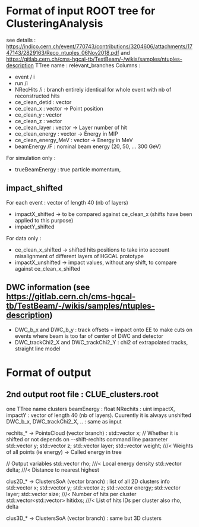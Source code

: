 # Format of input ROOT tree for ClusteringAnalysis
see details : <https://indico.cern.ch/event/770743/contributions/3204606/attachments/1747143/2829163/Reco_ntuples_06Nov2018.pdf> and <https://gitlab.cern.ch/cms-hgcal-tb/TestBeam/-/wikis/samples/ntuples-description>
TTree name : relevant_branches
Columns :
* event / i
* run /i 
* NRecHits /i : branch entirely identical for whole event with nb of reconstructed hits
* ce_clean_detid : vector<uint>
* ce_clean_x : vector<float> -> Point position
* ce_clean_y : vector<float>
* ce_clean_z : vector<float>
* ce_clean_layer : vector<uint> -> Layer number of hit
* ce_clean_energy : vector<float> -> Energy in MIP
* ce_clean_energy_MeV : vector<float> -> Energy in MeV
* beamEnergy /F : nominal beam energy (20, 50, ... 300 GeV)

For simulation only :
* trueBeamEnergy : true particle momentum,


## impact_shifted
For each event : vector<float> of length 40 (nb of layers)
* impactX_shifted  -> to be compared against ce_clean_x (shifts have been applied to this purpose)
* impactY_shifted       

For data only : 
* ce_clean_x_shifted -> shifted hits positions to take into account misalignment of different layers of HGCAL prototype  
* impactX_unshifted -> impact values, without any shift, to compare against ce_clean_x_shifted

## DWC information (see <https://gitlab.cern.ch/cms-hgcal-tb/TestBeam/-/wikis/samples/ntuples-description>)
 * DWC_b_x and DWC_b_y : track offsets = impact onto EE to make cuts on events where beam is too far of center of DWC and detector
 * DWC_trackChi2_X and DWC_trackChi2_Y : chi2 of extrapolated tracks, straight line model

# Format of output
## 2nd output root file : CLUE_clusters.root
one TTree name clusters
beamEnergy : float
NRechits : uint
impactX, impactY : vector<float> of length 40 (nb of layers). Cuurently it is always unshifted
DWC_b_x, DWC_trackChi2_X, .. : same as input

rechits_* -> PointsCloud (vector branch) :
  std::vector<float> x;  // Whether it is shifted or not depends on --shift-rechits command line parameter
  std::vector<float> y;
  std::vector<float> z;
  std::vector<unsigned int> layer; 
  std::vector<float> weight; ///< Weights of all points (ie energy) -> Called energy in tree

  // Output variables
  std::vector<float> rho; ///< Local energy density
  std::vector<float> delta; ///< Distance to nearest highest

clus2D_* -> ClustersSoA (vector branch) : list of all 2D clusters info
  std::vector<float> x;
  std::vector<float> y;
  std::vector<float> z;
  std::vector<float> energy;
  std::vector<int> layer;
  std::vector<int> size; ///< Number of hits per cluster
  std::vector<std::vector<int>> hitidxs; ///< List of hits IDs per cluster
  also rho, delta
  
clus3D_* -> ClustersSoA (vector branch) : same but 3D clusters
